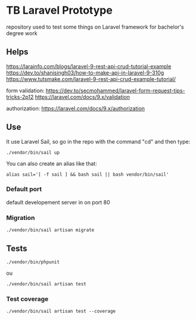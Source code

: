 # TB Laravel Prototype

repository used to test some things on Laravel framework for bachelor's degree work

## Helps

https://larainfo.com/blogs/laravel-9-rest-api-crud-tutorial-example
https://dev.to/shanisingh03/how-to-make-api-in-laravel-9-310g
https://www.tutsmake.com/laravel-9-rest-api-crud-example-tutorial/

form validation:
https://dev.to/secmohammed/laravel-form-request-tips-tricks-2p12
https://laravel.com/docs/9.x/validation

authorization:
https://laravel.com/docs/9.x/authorization

## Use
It use Laravel Sail, so go in the repo with the command "cd" and then type:
````
./vendor/bin/sail up
````

You can also create an alias like that:
````
alias sail='[ -f sail ] && bash sail || bash vendor/bin/sail'
````

### Default port
default developement server in on port 80

### Migration
````
./vendor/bin/sail artisan migrate
````

## Tests
````
./vendor/bin/phpunit
````
ou
````
./vendor/bin/sail artisan test
````

### Test coverage
````
./vendor/bin/sail artisan test --coverage
````


